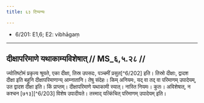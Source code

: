 ```yaml
---
title: ६३ टिप्पन्यः

---
```

- 6/201: E1,6; E2: vibhāgaṃ

____________________________________________


## दीक्षापरिमाणे यथाकाम्यविशेषात् // MS_६,५.२८ //

ज्योतिष्टोमं प्रकृत्य श्रूयते, एका दीक्षा, तिस्र उपसदः, पञ्चमीं प्रसुत[^6/202] इति। तिस्रो दीक्षाः, द्वादश दीक्षा इति बहूनि दीक्षापरिमाणान्य् आम्नातानि। तेषु संदेहः। किम् अनियमः, यद् वा तद् वा परिमाणम् उपादेयम्, उत द्वादश दीक्षा इति। किं प्राप्तम्। दीक्षापरिमाणे यथाकामी स्यात्। नास्ति नियमः। कुतः। अविशेषात्, न कश्चन [७१३][^6/203] विशेष उपादीयते। तस्माद् यत्किंचित् परिमाणम् उपादेयम् इति।